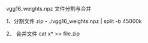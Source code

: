 vgg16_weights.npz 文件分割与合并

1、分割文件
    zip - ./vgg16_weights.npz | split -b 45000k
 
2、 合并文件
    cat x* >> file.zip